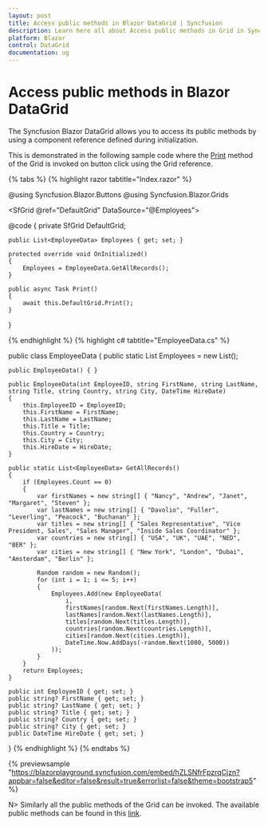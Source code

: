 ```yaml
---
layout: post
title: Access public methods in Blazor DataGrid | Syncfusion
description: Learn here all about Access public methods in Grid in Syncfusion Blazor DataGrid and more.
platform: Blazor
control: DataGrid
documentation: ug
---
```


# Access public methods in Blazor DataGrid

The Syncfusion Blazor DataGrid allows you to access its public methods by using a component reference defined during initialization.

This is demonstrated in the following sample code where the [Print](https://help.syncfusion.com/cr/blazor/Syncfusion.Blazor.Grids.SfGrid-1.html#Syncfusion_Blazor_Grids_SfGrid_1_Print) method of the Grid is invoked on button click using the Grid reference.

{% tabs %}
{% highlight razor tabtitle="Index.razor" %}

@using Syncfusion.Blazor.Buttons
@using Syncfusion.Blazor.Grids

<SfButton OnClick="Print" CssClass="e-primary" IsPrimary="true" Content="Print data"></SfButton>

<SfGrid @ref="DefaultGrid" DataSource="@Employees">
    <GridColumns>
        <GridColumn Field=@nameof(EmployeeData.EmployeeID) TextAlign="TextAlign.Center" HeaderText="Employee ID" Width="120"></GridColumn>
        <GridColumn Field=@nameof(EmployeeData.FirstName) HeaderText="First Name" ShowInColumnChooser="false" Width="130"></GridColumn>
        <GridColumn Field=@nameof(EmployeeData.LastName) HeaderText="Last Name" Width="130"></GridColumn>
        <GridColumn Field=@nameof(EmployeeData.Title) HeaderText="Title" Width="120"></GridColumn>
        <GridColumn Field=@nameof(EmployeeData.HireDate) HeaderText="Hire Date" Format="d" TextAlign="TextAlign.Right" Width="150"></GridColumn>
    </GridColumns>
</SfGrid>

@code {
    private SfGrid<EmployeeData> DefaultGrid;

    public List<EmployeeData> Employees { get; set; }

    protected override void OnInitialized()
    {
        Employees = EmployeeData.GetAllRecords();
    }

    public async Task Print()
    {
        await this.DefaultGrid.Print();
    }
}

{% endhighlight %}
{% highlight c# tabtitle="EmployeeData.cs" %}

public class EmployeeData
{
    public static List<EmployeeData> Employees = new List<EmployeeData>();

    public EmployeeData() { }

    public EmployeeData(int EmployeeID, string FirstName, string LastName, string Title, string Country, string City, DateTime HireDate)
    {
        this.EmployeeID = EmployeeID;
        this.FirstName = FirstName;
        this.LastName = LastName;
        this.Title = Title;
        this.Country = Country;
        this.City = City;
        this.HireDate = HireDate;
    }

    public static List<EmployeeData> GetAllRecords()
    {
        if (Employees.Count == 0)
        {
            var firstNames = new string[] { "Nancy", "Andrew", "Janet", "Margaret", "Steven" };
            var lastNames = new string[] { "Davolio", "Fuller", "Leverling", "Peacock", "Buchanan" };
            var titles = new string[] { "Sales Representative", "Vice President, Sales", "Sales Manager", "Inside Sales Coordinator" };
            var countries = new string[] { "USA", "UK", "UAE", "NED", "BER" };
            var cities = new string[] { "New York", "London", "Dubai", "Amsterdam", "Berlin" };

            Random random = new Random();
            for (int i = 1; i <= 5; i++)
            {
                Employees.Add(new EmployeeData(
                    i,
                    firstNames[random.Next(firstNames.Length)],
                    lastNames[random.Next(lastNames.Length)],
                    titles[random.Next(titles.Length)],
                    countries[random.Next(countries.Length)],
                    cities[random.Next(cities.Length)],
                    DateTime.Now.AddDays(-random.Next(1000, 5000))
                ));
            }
        }
        return Employees;
    }

    public int EmployeeID { get; set; }
    public string? FirstName { get; set; }
    public string? LastName { get; set; }
    public string? Title { get; set; }
    public string? Country { get; set; }
    public string? City { get; set; }
    public DateTime HireDate { get; set; }
}
{% endhighlight %}
{% endtabs %}

{% previewsample "https://blazorplayground.syncfusion.com/embed/hZLSNfrFpzrqCjzn?appbar=false&editor=false&result=true&errorlist=false&theme=bootstrap5" %}

N> Similarly all the public methods of the Grid can be invoked. The available public methods can be found in this [link](https://help.syncfusion.com/cr/blazor/Syncfusion.Blazor.Grids.SfGrid-1.html).
